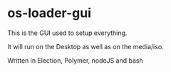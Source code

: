 # os-loader-gui
This is the GUI used to setup everything.

It will run on the Desktop as well as on the media/iso.

Written in Election, Polymer, nodeJS and bash
